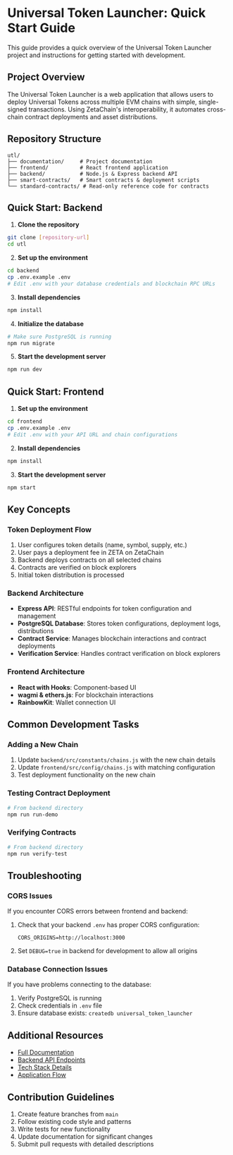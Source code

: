 # Universal Token Launcher: Quick Start Guide

This guide provides a quick overview of the Universal Token Launcher project and instructions for getting started with development.

## Project Overview

The Universal Token Launcher is a web application that allows users to deploy Universal Tokens across multiple EVM chains with simple, single-signed transactions. Using ZetaChain's interoperability, it automates cross-chain contract deployments and asset distributions.

## Repository Structure

```
utl/
├── documentation/     # Project documentation
├── frontend/          # React frontend application
├── backend/           # Node.js & Express backend API
├── smart-contracts/   # Smart contracts & deployment scripts
└── standard-contracts/ # Read-only reference code for contracts
```

## Quick Start: Backend

1. **Clone the repository**

```bash
git clone [repository-url]
cd utl
```

2. **Set up the environment**

```bash
cd backend
cp .env.example .env
# Edit .env with your database credentials and blockchain RPC URLs
```

3. **Install dependencies**

```bash
npm install
```

4. **Initialize the database**

```bash
# Make sure PostgreSQL is running
npm run migrate
```

5. **Start the development server**

```bash
npm run dev
```

## Quick Start: Frontend

1. **Set up the environment**

```bash
cd frontend
cp .env.example .env
# Edit .env with your API URL and chain configurations
```

2. **Install dependencies**

```bash
npm install
```

3. **Start the development server**

```bash
npm start
```

## Key Concepts

### Token Deployment Flow

1. User configures token details (name, symbol, supply, etc.)
2. User pays a deployment fee in ZETA on ZetaChain
3. Backend deploys contracts on all selected chains
4. Contracts are verified on block explorers
5. Initial token distribution is processed

### Backend Architecture

- **Express API**: RESTful endpoints for token configuration and management
- **PostgreSQL Database**: Stores token configurations, deployment logs, distributions
- **Contract Service**: Manages blockchain interactions and contract deployments
- **Verification Service**: Handles contract verification on block explorers

### Frontend Architecture

- **React with Hooks**: Component-based UI
- **wagmi & ethers.js**: For blockchain interactions
- **RainbowKit**: Wallet connection UI

## Common Development Tasks

### Adding a New Chain

1. Update `backend/src/constants/chains.js` with the new chain details
2. Update `frontend/src/config/chains.js` with matching configuration
3. Test deployment functionality on the new chain

### Testing Contract Deployment

```bash
# From backend directory
npm run run-demo
```

### Verifying Contracts

```bash
# From backend directory
npm run verify-test
```

## Troubleshooting

### CORS Issues

If you encounter CORS errors between frontend and backend:

1. Check that your backend `.env` has proper CORS configuration:
   ```
   CORS_ORIGINS=http://localhost:3000
   ```

2. Set `DEBUG=true` in backend for development to allow all origins

### Database Connection Issues

If you have problems connecting to the database:

1. Verify PostgreSQL is running
2. Check credentials in `.env` file
3. Ensure database exists: `createdb universal_token_launcher`

## Additional Resources

- [Full Documentation](./documentation)
- [Backend API Endpoints](./backend/README.md)
- [Tech Stack Details](./documentation/tech-stack.md)
- [Application Flow](./documentation/app-flow.md)

## Contribution Guidelines

1. Create feature branches from `main`
2. Follow existing code style and patterns
3. Write tests for new functionality
4. Update documentation for significant changes
5. Submit pull requests with detailed descriptions 